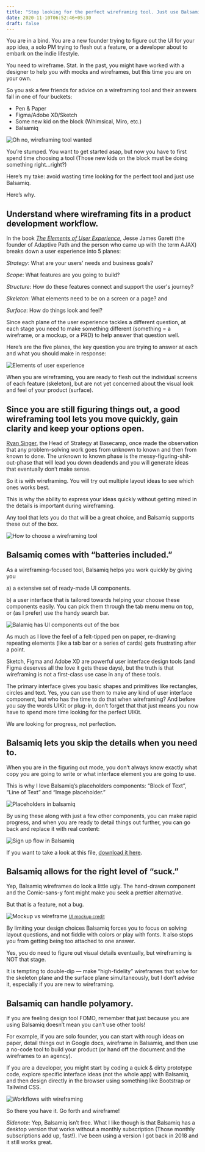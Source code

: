 ```yaml
---
title: "Stop looking for the perfect wireframing tool. Just use Balsamiq."
date: 2020-11-10T06:52:46+05:30
draft: false
---
```


You are in a bind. You are a new founder trying to figure out the UI for your app idea, a solo PM trying to flesh out a feature, or a developer about to embark on the indie lifestyle.

You need to wireframe. Stat. In the past, you might have worked with a designer to help you with mocks and wireframes, but this time you are on your own. 

So you ask a few friends for advice on a wireframing tool and their answers fall in one of four buckets: 
- Pen & Paper
- Figma/Adobe XD/Sketch
- Some new kid on the block (Whimsical, Miro, etc.)
- Balsamiq

![Oh no, wireframing tool wanted](/what-to-wireframe-with-comic.jpg)



You’re stumped. You want to get started asap, but now you have to first spend time choosing a tool (Those new kids on the block must be doing something right...right?) 

Here’s my take: avoid wasting time looking for the perfect tool and just use Balsamiq. 

Here’s why.

## Understand where wireframing fits in a product development workflow.
In the book *[The Elements of User Experience](https://www.youtube.com/watch?v=82y9Ygn28y0&t=52s "A video about Jesse James Garett's Elements of UX")*, Jesse James Garett (the founder of Adaptive Path and the person who came up with the term AJAX) breaks down a user experience into 5 planes: 

*Strategy*: What are your users' needs and business goals? 

*Scope*: What features are you going to build?

*Structure*: How do these features connect and support the user's journey?

*Skeleton*: What elements need to be on a screen or a page? and 

*Surface*: How do things look and feel? 

Since each plane of the user experience tackles a different question, at each stage you need to make something different  (something = a wireframe, or a mockup, or a PRD) to help answer that question well. 

Here’s are the five planes, the key question you are trying to answer at each and what you should make in response:

![Elements of user experience](/elements-of-ux-and-what-to-make.jpg)

When you are wireframing, you are ready to flesh out the individual screens of each feature (skeleton), but are not yet concerned about the visual look and feel of your product (surface). 

## Since you are still figuring things out, a good wireframing tool lets you move quickly, gain clarity and keep your options open.

[Ryan Singer](https://twitter.com/rjs), the Head of Strategy at Basecamp, once made the observation that any problem-solving work goes from unknown to known and then from known to done. The unknown to known phase is the messy-figuring-shit-out-phase that will lead you down deadends and you will generate ideas that eventually don’t make sense. 

So it is with wireframing. You will try out multiple layout ideas to see which ones works best. 

This is why the ability to express your ideas quickly without getting mired in the details is important during wireframing. 

Any tool that lets you do that will be a great choice, and Balsamiq supports these out of the box.

![How to choose a wireframing tool](/good-wireframing-tool.png)


## Balsamiq comes with “batteries included.” 

As a wireframing-focused tool, Balsamiq helps you work quickly by giving you 

a) a extensive set of ready-made UI components.

b) a user interface that is tailored towards helping your choose these components easily. You can pick them through the tab menu menu on top, or (as I prefer) use the handy search bar.

![Balamiq has UI components out of the box](/balsamiq-components.png)

As much as I love the feel of a felt-tipped pen on paper, re-drawing repeating elements (like a tab bar or a series of cards) gets frustrating after a point.

Sketch, Figma and Adobe XD are powerful user interface design tools (and Figma deserves all the love it gets these days), but the truth is that wireframing is not a first-class use case in any of these tools. 

The primary interface gives you basic shapes and primitives like rectangles, circles and text. Yes, you can use them to make any kind of user interface component, but who has the time to do that when wireframing? And before you say the words UIKit or plug-in, don’t forget that that just means you now have to spend more time looking for the perfect UIKit. 

We are looking for progress, not perfection.

## Balsamiq lets you skip the details when you need to.

When you are in the figuring out mode, you don’t always know exactly what copy you are going to write or what interface element you are going to use. 


This is why I love Balsamiq’s placeholders components: “Block of Text”, “Line of Text” and “Image placeholder.” 

![Placeholders in balsamiq](/balsamiq-placeholders.png)

By using these along with just a few other components, you can make rapid progress, and when you are ready to detail things out further, you can go back and replace it with real content:

![Sign up flow in Balsamiq](/sign-up-flow-example.png)

If you want to take a look at this file, [download it here](/files/balsamiq-sample-p-sense.bmpr).

## Balsamiq allows for the right level of “suck.”
Yep, Balsamiq wireframes do look a little ugly. The hand-drawn component and the Comic-sans-y font might make you seek a prettier alternative.

But that is a feature, not a bug. 

![Mockup vs wireframe](/mock-vs-wireframe.jpg)
<small>[UI mockup credit](https://dribbble.com/shots/7861676-Sign-in-Sign-up-UI)</small>

By limiting your design choices Balsamiq forces you to focus on solving layout questions, and not fiddle with colors or play with fonts. It also stops you from getting being too attached to one answer. 

Yes, you do need to figure out visual details eventually, but wireframing is NOT that stage. 

It is tempting to double-dip — make “high-fidelity” wireframes that solve for the skeleton plane and the surface plane simultaneously, but I don’t advise it, especially if you are new to wireframing.


## Balsamiq can handle polyamory. 
If you are feeling design tool FOMO, remember that just because you are using Balsamiq doesn’t mean you can’t use other tools!

For example, if you are solo founder, you can start with rough ideas on paper, detail things out in Google docs, wireframe in Balsamiq, and then use a no-code tool to build your product (or hand off the document and the wireframes to an agency).

If you are a developer, you might start by coding a quick & dirty prototype code, explore specific interface ideas (not the whole app) with Balsamiq, and then design directly in the browser using something like Bootstrap or Tailwind CSS.

![Workflows with wireframing](/mix-your-tools.png)

So there you have it. Go forth and wireframe!

*Sidenote*: Yep, Balsamiq isn’t free. 
What I like though is that Balsamiq has a desktop version that works without a monthly subscription (Those monthly subscriptions add up, fast!). I’ve been using a version I got back in 2018 and it still works great. 



